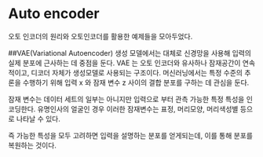 # Auto encoder

오토 인코더의 원리와 오토인코더를 활용한 예제들을 모아두었다.

##VAE(Variational Autoencoder)
생성 모델에서는 대체로 신경망을 사용해 입력의 실제 분포에 근사하는 데 중점을 둔다. VAE 는 오토 인코더와 유사하나 
잠재공간이 연속적이고, 디코더 자체가 생성모델로 사용되는 구조이다.
머신러닝에서는 특정 수준의 추론을 수행하기 위해 입력 x 와 잠재 변수 z 사이의 결합 분포를 구하는 데 관심을 둔다. 

잠재 변수는 데이터 세트의 일부는 아니지만 입력으로 부터 관측 가능한 특정 특성을 인코딩한다.
유명인사의 얼굴인 경우 이러한 잠재변수는 표정, 머리모양, 머리색성별 등으로 나타날 수 있다.

즉 가능한 특성을 모두 고려하면 입력을 설명하는 분포를 얻게되는데, 이를 통해 분포를 복원하는 것이다.
